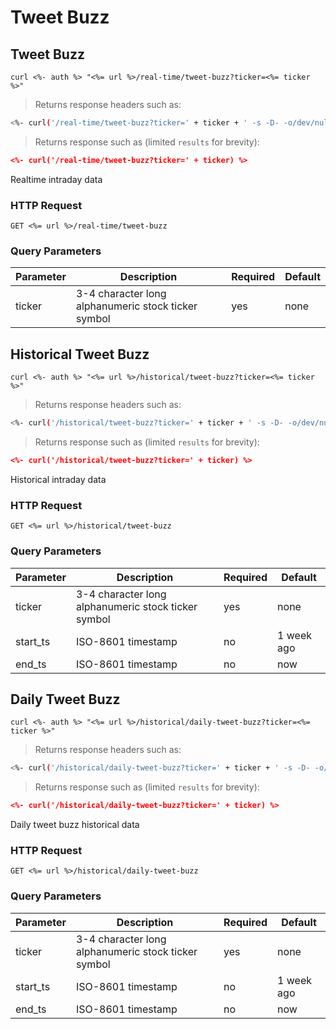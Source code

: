 
# Tweet Buzz


## Tweet Buzz

```shell
curl <%- auth %> "<%= url %>/real-time/tweet-buzz?ticker=<%= ticker %>"
```

> Returns response headers such as:

```bash
<%- curl('/real-time/tweet-buzz?ticker=' + ticker + ' -s -D- -o/dev/null') %>
```

> Returns response such as (limited `results` for brevity):

```json
<%- curl('/real-time/tweet-buzz?ticker=' + ticker) %>
```

Realtime intraday data

### HTTP Request

`GET <%= url %>/real-time/tweet-buzz`

### Query Parameters

Parameter | Description | Required | Default
--------- | ----------- | -------- | -------
ticker | 3-4 character long alphanumeric stock ticker symbol | yes | none



## Historical Tweet Buzz

```shell
curl <%- auth %> "<%= url %>/historical/tweet-buzz?ticker=<%= ticker %>"
```

> Returns response headers such as:

```bash
<%- curl('/historical/tweet-buzz?ticker=' + ticker + ' -s -D- -o/dev/null') %>
```

> Returns response such as (limited `results` for brevity):

```json
<%- curl('/historical/tweet-buzz?ticker=' + ticker) %>
```

Historical intraday data

### HTTP Request

`GET <%= url %>/historical/tweet-buzz`

### Query Parameters

Parameter | Description | Required | Default
--------- | ----------- | -------- | -------
ticker | 3-4 character long alphanumeric stock ticker symbol | yes | none
start_ts | ISO-8601 timestamp | no | 1 week ago
end_ts | ISO-8601 timestamp | no | now


## Daily Tweet Buzz

```shell
curl <%- auth %> "<%= url %>/historical/daily-tweet-buzz?ticker=<%= ticker %>"
```

> Returns response headers such as:

```bash
<%- curl('/historical/daily-tweet-buzz?ticker=' + ticker + ' -s -D- -o/dev/null') %>
```

> Returns response such as (limited `results` for brevity):

```json
<%- curl('/historical/daily-tweet-buzz?ticker=' + ticker) %>
```

Daily tweet buzz historical data

### HTTP Request

`GET <%= url %>/historical/daily-tweet-buzz`

### Query Parameters

Parameter | Description | Required | Default
--------- | ----------- | -------- | -------
ticker | 3-4 character long alphanumeric stock ticker symbol | yes | none
start_ts | ISO-8601 timestamp | no | 1 week ago
end_ts | ISO-8601 timestamp | no | now
